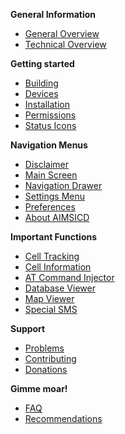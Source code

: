 **General Information**
* [General Overview](https://github.com/SecUpwN/Android-IMSI-Catcher-Detector/wiki/General-Overview)
* [Technical Overview](https://github.com/SecUpwN/Android-IMSI-Catcher-Detector/wiki/Technical-Overview)

**Getting started**
* [Building](https://github.com/SecUpwN/Android-IMSI-Catcher-Detector/wiki/Building)
* [Devices](https://github.com/SecUpwN/Android-IMSI-Catcher-Detector/wiki/Devices)
* [Installation](https://github.com/SecUpwN/Android-IMSI-Catcher-Detector/wiki/Installation)
* [Permissions](https://github.com/SecUpwN/Android-IMSI-Catcher-Detector/wiki/Permissions)
* [Status Icons](https://github.com/SecUpwN/Android-IMSI-Catcher-Detector/wiki/Status-Icons)

**Navigation Menus**
* [Disclaimer](https://github.com/SecUpwN/Android-IMSI-Catcher-Detector/wiki/Disclaimer)
* [Main Screen](https://github.com/SecUpwN/Android-IMSI-Catcher-Detector/wiki/Main-Screen)
* [Navigation Drawer](https://github.com/SecUpwN/Android-IMSI-Catcher-Detector/wiki/Navigation-Drawer)
* [Settings Menu](https://github.com/SecUpwN/Android-IMSI-Catcher-Detector/wiki/Settings-Menu)
* [Preferences](https://github.com/SecUpwN/Android-IMSI-Catcher-Detector/wiki/Preferences)
* [About AIMSICD](https://github.com/SecUpwN/Android-IMSI-Catcher-Detector/wiki/About-AIMSICD)

**Important Functions**
* [Cell Tracking](https://github.com/SecUpwN/Android-IMSI-Catcher-Detector/wiki/Cell-Tracking)
* [Cell Information](https://github.com/SecUpwN/Android-IMSI-Catcher-Detector/wiki/Cell-Information)
* [AT Command Injector](https://github.com/SecUpwN/Android-IMSI-Catcher-Detector/wiki/AT-Command-Injector)
* [Database Viewer](https://github.com/SecUpwN/Android-IMSI-Catcher-Detector/wiki/Database-Viewer)
* [Map Viewer](https://github.com/SecUpwN/Android-IMSI-Catcher-Detector/wiki/Map-Viewer)
* [Special SMS](https://github.com/SecUpwN/Android-IMSI-Catcher-Detector/wiki/Special-SMS)

**Support**
* [Problems](https://github.com/SecUpwN/Android-IMSI-Catcher-Detector/wiki/Submitting-Issues)
* [Contributing](https://github.com/SecUpwN/Android-IMSI-Catcher-Detector/blob/master/CONTRIBUTING.md)
* [Donations](https://github.com/SecUpwN/Android-IMSI-Catcher-Detector/wiki/Anonymous-Donations)

**Gimme moar!**
* [FAQ](https://github.com/SecUpwN/Android-IMSI-Catcher-Detector/wiki/FAQ)
* [Recommendations](https://github.com/SecUpwN/Android-IMSI-Catcher-Detector/wiki/Recommendations)